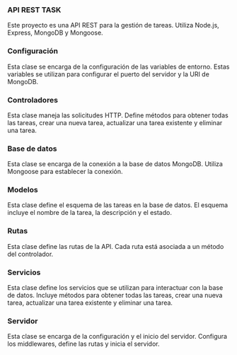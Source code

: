 ### API REST TASK
Este proyecto es una API REST para la gestión de tareas. Utiliza Node.js, Express, MongoDB y Mongoose.

### Configuración 
Esta clase se encarga de la configuración de las variables de entorno. Estas variables se utilizan para configurar el puerto del servidor y la URI de MongoDB.

### Controladores 
Esta clase maneja las solicitudes HTTP. Define métodos para obtener todas las tareas, crear una nueva tarea, actualizar una tarea existente y eliminar una tarea.

### Base de datos 
Esta clase se encarga de la conexión a la base de datos MongoDB. Utiliza Mongoose para establecer la conexión.

### Modelos 
Esta clase define el esquema de las tareas en la base de datos. El esquema incluye el nombre de la tarea, la descripción y el estado.

### Rutas 
Esta clase define las rutas de la API. Cada ruta está asociada a un método del controlador.

### Servicios 
Esta clase define los servicios que se utilizan para interactuar con la base de datos. Incluye métodos para obtener todas las tareas, crear una nueva tarea, actualizar una tarea existente y eliminar una tarea.

### Servidor 
Esta clase se encarga de la configuración y el inicio del servidor. Configura los middlewares, define las rutas y inicia el servidor.
